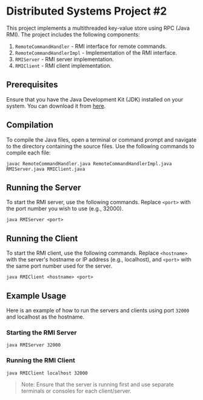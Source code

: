 # Distributed Systems Project #2

This project implements a multithreaded key-value store using RPC (Java RMI). The project includes the following components:

1. `RemoteCommandHandler` -  RMI interface for remote commands.
2. `RemoteCommandHandlerImpl` - Implementation of the RMI interface.
3. `RMIServer` - RMI server implementation.
4. `RMIClient` - RMI client implementation.

## Prerequisites

Ensure that you have the Java Development Kit (JDK) installed on your system. You can download it from [here](https://www.oracle.com/java/technologies/javase-downloads.html).

## Compilation
To compile the Java files, open a terminal or command prompt and navigate to the directory containing the source files. Use the following commands to compile each file:

```
javac RemoteCommandHandler.java RemoteCommandHandlerImpl.java RMIServer.java RMIClient.java
```

## Running the Server
To start the RMI server, use the following commands. Replace `<port>` with the port number you wish to use (e.g., 32000).

```
java RMIServer <port>
```

## Running the Client
To start the RMI client, use the following commands. Replace `<hostname>` with the server's hostname or IP address (e.g., localhost), and `<port>` with the same port number used for the server.

``` 
java RMIClient <hostname> <port>
```

## Example Usage
Here is an example of how to run the servers and clients using port `32000` and localhost as the hostname.

### Starting the RMI Server
```
java RMIServer 32000
```

### Running the RMI Client
```
java RMIClient localhost 32000
```

>Note: Ensure that the server is running first and use separate terminals or consoles for each client/server.